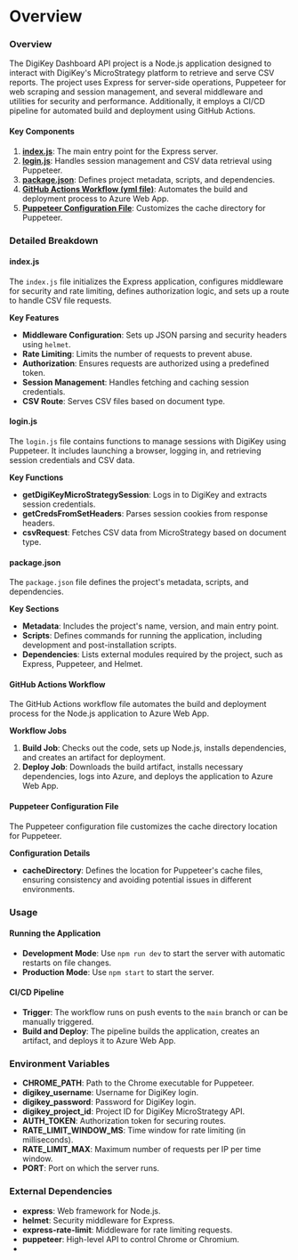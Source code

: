 # Overview

### Overview

The DigiKey Dashboard API project is a Node.js application designed to interact with DigiKey's MicroStrategy platform to retrieve and serve CSV reports. The project uses Express for server-side operations, Puppeteer for web scraping and session management, and several middleware and utilities for security and performance. Additionally, it employs a CI/CD pipeline for automated build and deployment using GitHub Actions.

#### Key Components

1. [**index.js**](index.js-express-router.md): The main entry point for the Express server.
2. [**login.js**](login.js.md): Handles session management and CSV data retrieval using Puppeteer.
3. [**package.json**](package.json.md): Defines project metadata, scripts, and dependencies.
4. [**GitHub Actions Workflow (yml file)**](yml-file-and-docker-configs.md): Automates the build and deployment process to Azure Web App.
5. [**Puppeteer Configuration File**](puppeteerrc.cjs-puppeteer-configs.md): Customizes the cache directory for Puppeteer.

### Detailed Breakdown

#### index.js

The `index.js` file initializes the Express application, configures middleware for security and rate limiting, defines authorization logic, and sets up a route to handle CSV file requests.

**Key Features**

* **Middleware Configuration**: Sets up JSON parsing and security headers using `helmet`.
* **Rate Limiting**: Limits the number of requests to prevent abuse.
* **Authorization**: Ensures requests are authorized using a predefined token.
* **Session Management**: Handles fetching and caching session credentials.
* **CSV Route**: Serves CSV files based on document type.

#### login.js

The `login.js` file contains functions to manage sessions with DigiKey using Puppeteer. It includes launching a browser, logging in, and retrieving session credentials and CSV data.

**Key Functions**

* **getDigiKeyMicroStrategySession**: Logs in to DigiKey and extracts session credentials.
* **getCredsFromSetHeaders**: Parses session cookies from response headers.
* **csvRequest**: Fetches CSV data from MicroStrategy based on document type.

#### package.json

The `package.json` file defines the project's metadata, scripts, and dependencies.

**Key Sections**

* **Metadata**: Includes the project's name, version, and main entry point.
* **Scripts**: Defines commands for running the application, including development and post-installation scripts.
* **Dependencies**: Lists external modules required by the project, such as Express, Puppeteer, and Helmet.

#### GitHub Actions Workflow

The GitHub Actions workflow file automates the build and deployment process for the Node.js application to Azure Web App.

**Workflow Jobs**

1. **Build Job**: Checks out the code, sets up Node.js, installs dependencies, and creates an artifact for deployment.
2. **Deploy Job**: Downloads the build artifact, installs necessary dependencies, logs into Azure, and deploys the application to Azure Web App.

#### Puppeteer Configuration File

The Puppeteer configuration file customizes the cache directory location for Puppeteer.

**Configuration Details**

* **cacheDirectory**: Defines the location for Puppeteer's cache files, ensuring consistency and avoiding potential issues in different environments.

### Usage

#### Running the Application

* **Development Mode**: Use `npm run dev` to start the server with automatic restarts on file changes.
* **Production Mode**: Use `npm start` to start the server.

#### CI/CD Pipeline

* **Trigger**: The workflow runs on push events to the `main` branch or can be manually triggered.
* **Build and Deploy**: The pipeline builds the application, creates an artifact, and deploys it to Azure Web App.

### Environment Variables

* **CHROME\_PATH**: Path to the Chrome executable for Puppeteer.
* **digikey\_username**: Username for DigiKey login.
* **digikey\_password**: Password for DigiKey login.
* **digikey\_project\_id**: Project ID for DigiKey MicroStrategy API.
* **AUTH\_TOKEN**: Authorization token for securing routes.
* **RATE\_LIMIT\_WINDOW\_MS**: Time window for rate limiting (in milliseconds).
* **RATE\_LIMIT\_MAX**: Maximum number of requests per IP per time window.
* **PORT**: Port on which the server runs.

### External Dependencies

* **express**: Web framework for Node.js.
* **helmet**: Security middleware for Express.
* **express-rate-limit**: Middleware for rate limiting requests.
* **puppeteer**: High-level API to control Chrome or Chromium.
*
